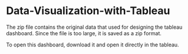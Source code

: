 # Data-Visualization-with-Tableau

The zip file contains the original data that used for designing the tableau dashboard. Since the file is too large, it is saved as a zip format.

To open this dashboard, download it and open it directly in the tableau.
